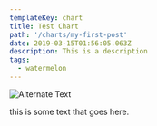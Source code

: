 ```yaml
---
templateKey: chart
title: Test Chart
path: '/charts/my-first-post'
date: 2019-03-15T01:56:05.063Z
description: This is a description
tags:
  - watermelon
---
```


![Alternate Text](/images/watermelon.png 'Title of Image')

this is some text that goes here.
